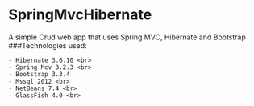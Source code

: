 # SpringMvcHibernate
A simple Crud web app that uses Spring MVC, Hibernate and Bootstrap
###Technologies used:

    - Hibernate 3.6.10 <br>
    - Spring Mcv 3.2.3 <br>
    - Bootstrap 3.3.4
    - Mssql 2012 <br>
    - NetBeans 7.4 <br>
    - GlassFish 4.0 <br>
